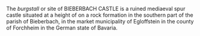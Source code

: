 The _burgstall_ or site of BIEBERBACH CASTLE is a ruined mediaeval spur castle situated at a height of on a rock formation in the southern part of the parish of Bieberbach, in the market municipality of Egloffstein in the county of Forchheim in the German state of Bavaria.
